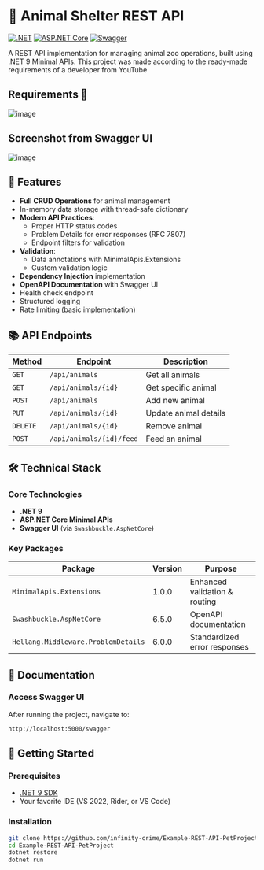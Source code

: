 # 🐾 Animal Shelter REST API 

[![.NET](https://img.shields.io/badge/.NET-9.0-512BD4)](https://dotnet.microsoft.com/)
[![ASP.NET Core](https://img.shields.io/badge/ASP.NET_Core-8.0.0-%23512BD4)](https://learn.microsoft.com/en-us/aspnet/core/)
[![Swagger](https://img.shields.io/badge/Swagger-6.5.0-%2385EA2D)](https://swagger.io/)

A REST API implementation for managing animal zoo operations, built using .NET 9 Minimal APIs. This project was made according to the ready-made requirements of a developer from YouTube

## Requirements 📖
![image](https://github.com/user-attachments/assets/48539c81-8d53-404a-8de1-e34ef4226ca2)

## Screenshot from Swagger UI
![image](https://github.com/user-attachments/assets/c6a752df-b398-4c36-bdea-5ed8a9f1a864)

## 🌟 Features

- **Full CRUD Operations** for animal management
- In-memory data storage with thread-safe dictionary
- **Modern API Practices**:
  - Proper HTTP status codes
  - Problem Details for error responses (RFC 7807)
  - Endpoint filters for validation
- **Validation**:
  - Data annotations with MinimalApis.Extensions
  - Custom validation logic
- **Dependency Injection** implementation
- **OpenAPI Documentation** with Swagger UI
- Health check endpoint
- Structured logging
- Rate limiting (basic implementation)

## 📚 API Endpoints

| Method | Endpoint                  | Description                |
|--------|---------------------------|----------------------------|
| `GET`  | `/api/animals`            | Get all animals            |
| `GET`  | `/api/animals/{id}`       | Get specific animal        |
| `POST` | `/api/animals`            | Add new animal             |
| `PUT`  | `/api/animals/{id}`       | Update animal details      |
| `DELETE` | `/api/animals/{id}`     | Remove animal              |
| `POST` | `/api/animals/{id}/feed`  | Feed an animal             |

## 🛠️ Technical Stack

### Core Technologies
- **.NET 9** 
- **ASP.NET Core Minimal APIs** 
- **Swagger UI** (via `Swashbuckle.AspNetCore`)

### Key Packages
| Package                       | Version   | Purpose                          |
|-------------------------------|-----------|----------------------------------|
| `MinimalApis.Extensions`      | 1.0.0     | Enhanced validation & routing    |
| `Swashbuckle.AspNetCore`      | 6.5.0     | OpenAPI documentation            |
| `Hellang.Middleware.ProblemDetails` | 6.0.0 | Standardized error responses     |

## 📖 Documentation

### Access Swagger UI
After running the project, navigate to:
```bash
http://localhost:5000/swagger
```
## 🚀 Getting Started

### Prerequisites
- [.NET 9 SDK](https://dotnet.microsoft.com/download/dotnet/9.0)
- Your favorite IDE (VS 2022, Rider, or VS Code)

### Installation
```bash
git clone https://github.com/infinity-crime/Example-REST-API-PetProject.git
cd Example-REST-API-PetProject
dotnet restore
dotnet run
